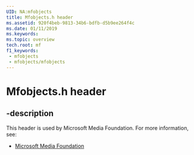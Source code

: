 ```yaml
---
UID: NA:mfobjects
title: Mfobjects.h header
ms.assetid: 920f4beb-9813-34b6-bdfb-d5b9ee264f4c
ms.date: 01/11/2019
ms.keywords: 
ms.topic: overview
tech.root: mf
f1_keywords:
 - mfobjects
 - mfobjects/mfobjects
---
```


# Mfobjects.h header


## -description

This header is used by Microsoft Media Foundation. For more information, see:

- [Microsoft Media Foundation](../_mf/index.md)

